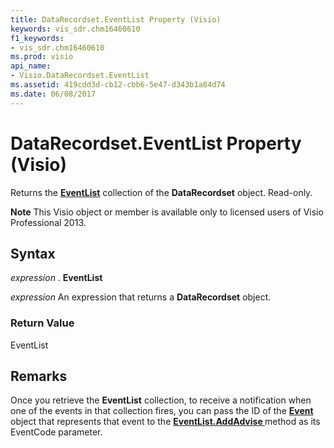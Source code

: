 ```yaml
---
title: DataRecordset.EventList Property (Visio)
keywords: vis_sdr.chm16460610
f1_keywords:
- vis_sdr.chm16460610
ms.prod: visio
api_name:
- Visio.DataRecordset.EventList
ms.assetid: 419cdd3d-cb12-cbb6-5e47-d343b1a84d74
ms.date: 06/08/2017
---
```



# DataRecordset.EventList Property (Visio)

Returns the **[EventList](eventlist-object-visio.md)** collection of the **DataRecordset** object. Read-only.


 **Note**  This Visio object or member is available only to licensed users of Visio Professional 2013.


## Syntax

 _expression_ . **EventList**

 _expression_ An expression that returns a **DataRecordset** object.


### Return Value

EventList


## Remarks

Once you retrieve the **EventList** collection, to receive a notification when one of the events in that collection fires, you can pass the ID of the **[Event](event-object-visio.md)** object that represents that event to the **[EventList.AddAdvise ](eventlist-addadvise-method-visio.md)** method as its EventCode parameter.


